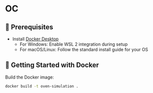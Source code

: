 # OC

## 🔧 Prerequisites

- Install [Docker Desktop](https://www.docker.com/products/docker-desktop)
  - For Windows: Enable WSL 2 integration during setup
  - For macOS/Linux: Follow the standard install guide for your OS

## 🚀 Getting Started with Docker

Build the Docker image:

```bash
docker build -t oven-simulation .